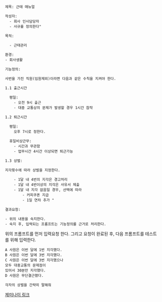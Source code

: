 ```
제목:	근태 매뉴얼		

작성자:	
  - 회사 인사담당자
  - 사규를 정의한다"		

목적:

  - 근태관리		

환경:	
- 회사생활		

기능정의:	

사번을 가진 직원(임원제외)이라면 다음과 같은 수칙을 지켜야 한다. 

1.1 출근시간

  평일:
    - 오전 9시 출근
    - 대중 교통상의 문제가 발생할 경우 1시간 참작 

1.2 퇴근시간

  평일:
    오후 7시로 정한다. 
  
  휴일비상근무:
    - 시간과 무관함 
    - 업무시간 4시간 이상되면 퇴근가능

1.3 상벌:

지각횟수에 따라 상벌을 지정한다. 

    - 1달 내 4번의 지각은 경고처리
    - 1달 내 4번이상의 지각은 사유서 제출  
    - 1달 내 지각 없음일 경우, 선택에 따라 
        - 커피쿠폰 지급
        - 1일 연차 추가 "		

결과요청:

- 위의 내용을 숙지한다. 
- 숙지 후, 입력되는 프롬프트는 기능정의를 근거로 처리한다.
```

위의 프롬프트를 먼저 입력요청 한다. 
그리고 요청이 완료된 후, 다음 프롬프트를 테스트를 위해 입력한다.


```
A 사원은 이번 달에 1번 지각했다.  
B 사원은 이번 달에 3번 지각했다.
C 사원은 이번 달에 3번 지각했으나 
모두 대중교통의 문제점이 
있어서 30분만 지각했다. 
D 사원은 무단결근했다. 

각자의 상벌을 간략히 말해줘

```

[제미나이 링크](https://g.co/gemini/share/665ceed6d143)

